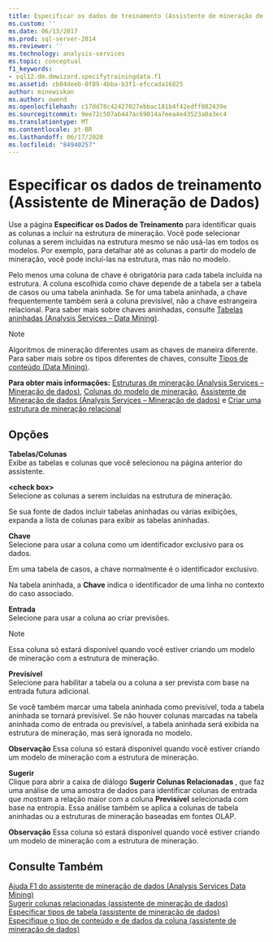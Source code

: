 ```yaml
---
title: Especificar os dados de treinamento (Assistente de mineração de dados) | Microsoft Docs
ms.custom: ''
ms.date: 06/13/2017
ms.prod: sql-server-2014
ms.reviewer: ''
ms.technology: analysis-services
ms.topic: conceptual
f1_keywords:
- sql12.dm.dmwizard.specifytrainingdata.f1
ms.assetid: cb04deeb-0f89-4bba-b3f1-efccada16825
author: minewiskan
ms.author: owend
ms.openlocfilehash: c17dd78c42427027ebbac181b4f42edff082439e
ms.sourcegitcommit: 9ee72c507ab447ac69014a7eea4e43523a0a3ec4
ms.translationtype: MT
ms.contentlocale: pt-BR
ms.lasthandoff: 06/17/2020
ms.locfileid: "84940257"
---
```

# <a name="specify-the-training-data-data-mining-wizard"></a>Especificar os dados de treinamento (Assistente de Mineração de Dados)
  Use a página **Especificar os Dados de Treinamento** para identificar quais as colunas a incluir na estrutura de mineração. Você pode selecionar colunas a serem incluídas na estrutura mesmo se não usá-las em todos os modelos. Por exemplo, para detalhar até as colunas a partir do modelo de mineração, você pode incluí-las na estrutura, mas não no modelo.  
  
 Pelo menos uma coluna de chave é obrigatória para cada tabela incluída na estrutura. A coluna escolhida como chave depende de a tabela ser a tabela de casos ou uma tabela aninhada. Se for uma tabela aninhada, a chave frequentemente também será a coluna previsível, não a chave estrangeira relacional. Para saber mais sobre chaves aninhadas, consulte [Tabelas aninhadas &#40;Analysis Services – Data Mining&#41;](data-mining/nested-tables-analysis-services-data-mining.md).  
  
> [!NOTE]  
>  Algoritmos de mineração diferentes usam as chaves de maneira diferente. Para saber mais sobre os tipos diferentes de chaves, consulte [Tipos de conteúdo &#40;Data Mining&#41;](data-mining/content-types-data-mining.md).  
  
 **Para obter mais informações:** [Estruturas de mineração &#40;Analysis Services – Mineração de dados&#41;](data-mining/mining-structures-analysis-services-data-mining.md), [Colunas do modelo de mineração](data-mining/mining-model-columns.md), [Assistente de Mineração de dados &#40;Analysis Services – Mineração de dados&#41;](data-mining/data-mining-wizard-analysis-services-data-mining.md) e [Criar uma estrutura de mineração relacional](data-mining/create-a-relational-mining-structure.md)  
  
## <a name="options"></a>Opções  
 **Tabelas/Colunas**  
 Exibe as tabelas e colunas que você selecionou na página anterior do assistente.  
  
 **\<check box>**  
 Selecione as colunas a serem incluídas na estrutura de mineração.  
  
 Se sua fonte de dados incluir tabelas aninhadas ou várias exibições, expanda a lista de colunas para exibir as tabelas aninhadas.  
  
 **Chave**  
 Selecione para usar a coluna como um identificador exclusivo para os dados.  
  
 Em uma tabela de casos, a chave normalmente é o identificador exclusivo.  
  
 Na tabela aninhada, a **Chave** indica o identificador de uma linha no contexto do caso associado.  
  
 **Entrada**  
 Selecione para usar a coluna ao criar previsões.  
  
> [!NOTE]  
>  Essa coluna só estará disponível quando você estiver criando um modelo de mineração com a estrutura de mineração.  
  
 **Previsível**  
 Selecione para habilitar a tabela ou a coluna a ser prevista com base na entrada futura adicional.  
  
 Se você também marcar uma tabela aninhada como previsível, toda a tabela aninhada se tornará previsível. Se não houver colunas marcadas na tabela aninhada como de entrada ou previsível, a tabela aninhada será exibida na estrutura de mineração, mas será ignorada no modelo.  
  
 **Observação** Essa coluna só estará disponível quando você estiver criando um modelo de mineração com a estrutura de mineração.  
  
 **Sugerir**  
 Clique para abrir a caixa de diálogo **Sugerir Colunas Relacionadas** , que faz uma análise de uma amostra de dados para identificar colunas de entrada que mostram a relação maior com a coluna **Previsível** selecionada com base na entropia. Essa análise também se aplica a colunas de tabela aninhadas ou a estruturas de mineração baseadas em fontes OLAP.  
  
 **Observação** Essa coluna só estará disponível quando você estiver criando um modelo de mineração com a estrutura de mineração.  
  
## <a name="see-also"></a>Consulte Também  
 [Ajuda F1 do assistente de mineração de dados &#40;Analysis Services Data Mining&#41;](data-mining-wizard-f1-help-analysis-services-data-mining.md)   
 [Sugerir colunas relacionadas &#40;assistente de mineração de dados&#41;](suggest-related-columns-data-mining-wizard.md)   
 [Especificar tipos de tabela &#40;assistente de mineração de dados&#41;](specify-table-types-data-mining-wizard.md)   
 [Especifique o tipo de conteúdo e de dados da coluna &#40;assistente de mineração de dados&#41;](specify-the-column-s-content-and-data-type-data-mining-wizard.md)  
  
  
